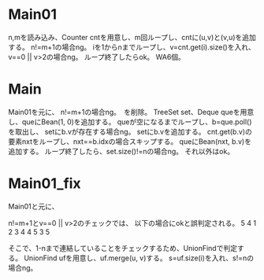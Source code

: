 # Main01
n,mを読み込み、Counter cntを用意し、m回ループし、cntに(u,v)と(v,u)を追加する。
n!=m+1の場合ng。
iを1からnまでループし、v=cnt.get(i).size()を入れ、
v==0 || v>2の場合ng。
ループ終了したらok。
WA6個。

# Main
Main01を元に、
n!=m+1の場合ng。　を削除。
TreeSet<Integer> set、Deque<Bean> queを用意し、queにBean(1, 0)を追加する。
queが空になるまでループし、b=que.poll()を取出し、
setにb.vが存在する場合ng。
setにb.vを追加する。
cnt.get(b.v)の要素nxtをループし、nxt==b.idxの場合スキップする。
queにBean(nxt, b.v)を追加する。
ループ終了したら、set.size()!=nの場合ng。
それ以外はok。

# Main01\_fix
Main01と元に、

n!=m+1とv==0 || v>2のチェックでは、
以下の場合にokと誤判定される。
5 4
1 2
3 4
4 5
3 5

そこで、1-nまで連結していることをチェックするため、UnionFindで判定する。
UnionFind ufを用意し、uf.merge(u, v)する。
s=uf.size(i)を入れ、s!=nの場合ng。

